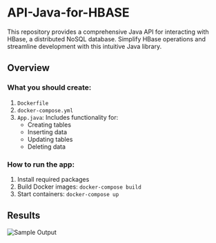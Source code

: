 # API-Java-for-HBASE

This repository provides a comprehensive Java API for interacting with HBase, a distributed NoSQL database. Simplify HBase operations and streamline development with this intuitive Java library.

## Overview

### What you should create:
1. `Dockerfile` 
2. `docker-compose.yml`
3. `App.java`: Includes functionality for:
   - Creating tables
   - Inserting data
   - Updating tables
   - Deleting data

### How to run the app:
1. Install required packages
2. Build Docker images: `docker-compose build`
3. Start containers: `docker-compose up`

## Results

![Sample Output](https://github.com/kawtar-collab/API-Java-for-HBASE/assets/126341572/7616bdff-bd22-4c8c-bf60-e24e7820b389)
